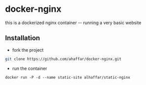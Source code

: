 # docker-nginx

this is a dockerized nginx container -- running a very basic website

## Installation

* fork the project
```bash
git clone https://github.com/ahaffar/docker-nginx.git
```

* run the container 
``` docker build -t alhaffar/static-nginx .
docker run -P -d --name static-site alhaffar/static-nginx
```


